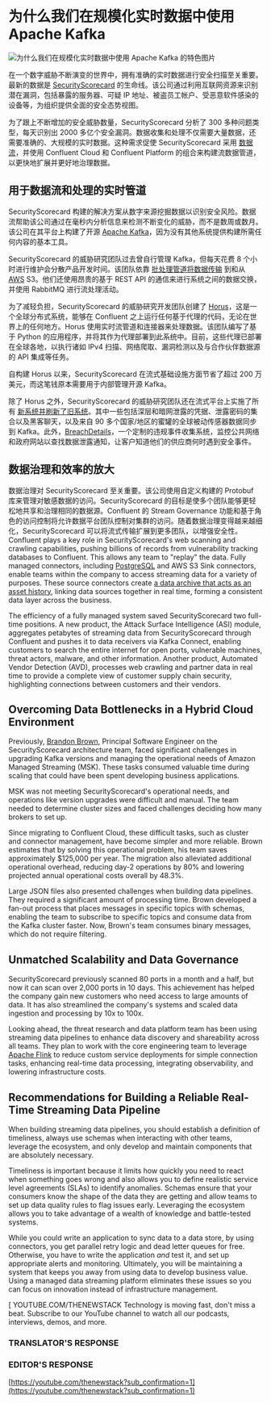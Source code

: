 # 为什么我们在规模化实时数据中使用 Apache Kafka

![为什么我们在规模化实时数据中使用 Apache Kafka 的特色图片](https://cdn.thenewstack.io/media/2024/07/8eb38c8c-kafka-real-time-data-scale-1024x576.jpg)

在一个数字威胁不断演变的世界中，拥有准确的实时数据进行安全扫描至关重要。最新的数据是 [SecurityScorecard](https://securityscorecard.com/) 的生命线。该公司通过利用互联网资源来识别潜在漏洞，包括暴露的服务器、可疑 IP 地址、被盗员工帐户、受恶意软件感染的设备等，为组织提供全面的安全态势视图。

为了跟上不断增加的安全威胁数量，SecurityScorecard 分析了 300 多种问题类型，每天识别出 2000 多亿个安全漏洞。数据收集和处理不仅需要大量数据，还需要准确的、大规模的实时数据。这种需求促使 SecurityScorecard 采用 [数据流](https://www.youtube.com/watch?v=_RcnZ2XfuXw)，并使用 Confluent Cloud 和 Confluent Platform 的组合来构建流数据管道，以更快地扩展并更好地治理数据。

## 用于数据流和处理的实时管道

SecurityScorecard 构建的解决方案从数字来源挖掘数据以识别安全风险。数据流帮助该公司通过在毫秒内分析信息来检测不断变化的威胁，而不是数周或数月。该公司在其平台上构建了开源 [Apache Kafka](https://thenewstack.io/ditching-databases-for-apache-kafka-as-system-of-record/)，因为没有其他系统提供构建所需任何内容的基本工具。

SecurityScorecard 的威胁研究团队过去曾自行管理 Kafka，但每天花费 8 个小时进行维护会分散产品开发时间。该团队依靠 [批处理管道将数据传输](https://thenewstack.io/the-unfortunate-reality-about-data-pipelines/) 到和从 [AWS](https://aws.amazon.com/?utm_content=inline+mention) S3。他们还使用昂贵的基于 REST API 的通信来进行系统之间的数据交换，并使用 RabbitMQ 进行流处理活动。

为了减轻负担，SecurityScorecard 的威胁研究开发团队创建了 [Horus](https://support.securityscorecard.com/hc/en-us/articles/8528362400539-How-SecurityScorecard-collects-data-for-ASI)，这是一个全球分布式系统，能够在 Confluent 之上运行任何基于代理的代码，无论在世界上的任何地方。Horus 使用实时流管道和连接器来处理数据。该团队编写了基于 Python 的应用程序，并将其作为代理部署到此系统中。目前，这些代理已部署在全球各地，以执行诸如 IPv4 扫描、网络爬取、漏洞检测以及与合作伙伴数据源的 API 集成等任务。

自构建 Horus 以来，SecurityScorecard 在流式基础设施方面节省了超过 200 万美元，而这笔钱原本需要用于内部管理开源 Kafka。

除了 Horus 之外，SecurityScorecard 的威胁研究团队还在流式平台上实施了所有 [新系统并刷新了旧系统](https://support.securityscorecard.com/hc/en-us/articles/8528362400539-How-SecurityScorecard-collects-data-for-ASI)。其中一些包括深层和暗网泄露的凭据、泄露密码的集合以及黑客聊天，以及来自 90 多个国家/地区的蜜罐的全球被动传感器数据同步到 Kafka。此外，[BreachDetails](https://support.securityscorecard.com/hc/en-us/articles/19200200869915-Use-BreachDetails-to-respond-faster-to-breaches-in-your-ecosystem)，一个定制的违规事件收集系统，监控公共网络和政府网站以查找数据泄露通知，让客户知道他们的供应商何时遇到安全事件。

## 数据治理和效率的放大

数据治理对 SecurityScorecard 至关重要。该公司使用自定义构建的 Protobuf 库来管理对敏感数据的访问。SecurityScorecard 的目标是使多个团队能够更轻松地共享和治理相同的数据源。Confluent 的 Stream Governance 功能和基于角色的访问控制将允许数据平台团队控制对集群的访问。随着数据治理变得越来越细化，SecurityScorecard 可以将流式传输扩展到更多团队，以增强安全性。
Confluent plays a key role in SecurityScorecard's web scanning and crawling capabilities, pushing billions of records from vulnerability tracking databases to Confluent. This allows any team to "replay" the data. Fully managed connectors, including [PostgreSQL](https://roadmap.sh/postgresql-dba) and AWS S3 Sink connectors, enable teams within the company to access streaming data for a variety of purposes. These source connectors create [a data archive that acts as an asset history](https://thenewstack.io/historical-data-and-streaming-friends-not-foes/), linking data sources together in real time, forming a consistent data layer across the business.

The efficiency of a fully managed system saved SecurityScorecard two full-time positions. A new product, the Attack Surface Intelligence (ASI) module, aggregates petabytes of streaming data from SecurityScorecard through Confluent and pushes it to data receivers via Kafka Connect, enabling customers to search the entire internet for open ports, vulnerable machines, threat actors, malware, and other information. Another product, Automated Vendor Detection (AVD), processes web crawling and partner data in real time to provide a complete view of customer supply chain security, highlighting connections between customers and their vendors.

## Overcoming Data Bottlenecks in a Hybrid Cloud Environment
Previously, [Brandon Brown](https://www.linkedin.com/in/brandon-brown-8529681b/), Principal Software Engineer on the SecurityScorecard architecture team, faced significant challenges in upgrading Kafka versions and managing the operational needs of Amazon Managed Streaming (MSK). These tasks consumed valuable time during scaling that could have been spent developing business applications.

MSK was not meeting SecurityScorecard's operational needs, and operations like version upgrades were difficult and manual. The team needed to determine cluster sizes and faced challenges deciding how many brokers to set up.

Since migrating to Confluent Cloud, these difficult tasks, such as cluster and connector management, have become simpler and more reliable. Brown estimates that by solving this operational problem, his team saves approximately $125,000 per year. The migration also alleviated additional operational overhead, reducing day-2 operations by 80% and lowering projected annual operational costs overall by 48.3%.

Large JSON files also presented challenges when building data pipelines. They required a significant amount of processing time. Brown developed a fan-out process that places messages in specific topics with schemas, enabling the team to subscribe to specific topics and consume data from the Kafka cluster faster. Now, Brown's team consumes binary messages, which do not require filtering.

## Unmatched Scalability and Data Governance
SecurityScorecard previously scanned 80 ports in a month and a half, but now it can scan over 2,000 ports in 10 days. This achievement has helped the company gain new customers who need access to large amounts of data. It has also streamlined the company's systems and scaled data ingestion and processing by 10x to 100x.

Looking ahead, the threat research and data platform team has been using streaming data pipelines to enhance data discovery and shareability across all teams. They plan to work with the core engineering team to leverage [Apache Flink](https://thenewstack.io/3-reasons-why-you-need-apache-flink-for-stream-processing/) to reduce custom service deployments for simple connection tasks, enhancing real-time data processing, integrating observability, and lowering infrastructure costs.

## Recommendations for Building a Reliable Real-Time Streaming Data Pipeline
When building streaming data pipelines, you should establish a definition of timeliness, always use schemas when interacting with other teams, leverage the ecosystem, and only develop and maintain components that are absolutely necessary.

Timeliness is important because it limits how quickly you need to react when something goes wrong and also allows you to define realistic service level agreements (SLAs) to identify anomalies. Schemas ensure that your consumers know the shape of the data they are getting and allow teams to set up data quality rules to flag issues early. Leveraging the ecosystem allows you to take advantage of a wealth of knowledge and battle-tested systems.

While you could write an application to sync data to a data store, by using connectors, you get parallel retry logic and dead letter queues for free. Otherwise, you have to write the application *and* test it, and set up appropriate alerts and monitoring. Ultimately, you will be maintaining a system that keeps you away from using data to develop business value. Using a managed data streaming platform eliminates these issues so you can focus on innovation instead of infrastructure management.

[
YOUTUBE.COM/THENEWSTACK
Technology is moving fast, don't miss a beat. Subscribe to our YouTube
channel to watch all our podcasts, interviews, demos, and more.


### TRANSLATOR'S RESPONSE

### EDITOR'S RESPONSE
[https://youtube.com/thenewstack?sub_confirmation=1](https://youtube.com/thenewstack?sub_confirmation=1)
